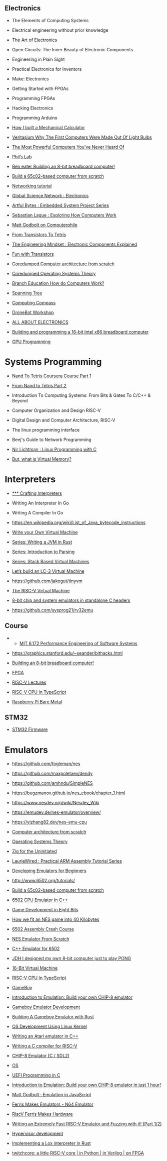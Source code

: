 ## Electronics

* The Elements of Computing Systems

* Electrical engineering without prior knowledge

* The Art of Electronics

* Open Circuits: The Inner Beauty of Electronic Components
* Engineering in Plain Sight

* Practical Electronics for Inventors
* Make: Electronics

* Getting Started with FPGAs
* Programming FPGAs

* Hacking Electronics
* Programming Arduino

* [How I built a Mechanical Calculator](https://www.youtube.com/watch?v=E0pJST5mL3A)

* [Veritasium Why The First Computers Were Made Out Of Light Bulbs](https://www.youtube.com/watch?v=FU_YFpfDqqA)
* [The Most Powerful Computers You've Never Heard Of](https://www.youtube.com/watch?v=IgF3OX8nT0w)

* [Phil’s Lab](https://www.youtube.com/@PhilsLab)

* [Ben eater Building an 8-bit breadboard computer!](https://www.youtube.com/playlist?list=PLowKtXNTBypGqImE405J2565dvjafglHU)
* [Build a 65c02-based computer from scratch](https://www.youtube.com/playlist?list=PLowKtXNTBypFbtuVMUVXNR0z1mu7dp7eH)
* [Networking tutorial](https://www.youtube.com/playlist?list=PLowKtXNTBypH19whXTVoG3oKSuOcw_XeW)

* [Global Science Network : Electronics](https://www.youtube.com/playlist?list=PL52rQn9fkWwNrZ2wSoO962_7hmBCqOrUZ)

* [Artful Bytes : Embedded System Project Series](https://www.youtube.com/playlist?list=PLS_iNJJVTtiRV0DZRDcTHnvAuDrKGPN40)

* [Sebastian Lague : Exploring How Computers Work](https://www.youtube.com/playlist?list=PLFt_AvWsXl0dPhqVsKt1Ni_46ARyiCGSq)

* [Matt Godbolt on Computerphile](https://www.youtube.com/playlist?list=PLzH6n4zXuckpwdGMHgRH5N9xNHzVGCxwf)

* [From Transistors To Tetris](https://www.youtube.com/playlist?list=PLYfDYrRrWge2CmDgyQuDH5QavI_NUuufi)

* [The Engineering Mindset : Electronic Components Explained](https://www.youtube.com/playlist?list=PLWv9VM947MKi8KxDEki9x0FkQv3WBb2Ev)
* [Fun with Transistors](https://www.youtube.com/watch?v=5vRAACeebjI)

* [Coredumped Computer architecture from scratch](https://www.youtube.com/playlist?list=PL9vTTBa7QaQOoMfpP3ztvgyQkPWDPfJez)
* [Coredumped Operating Systems Theory](https://www.youtube.com/playlist?list=PL9vTTBa7QaQPdvEuMTqS9McY-ieaweU8M)

* [Branch Education How do Computers Work?](https://www.youtube.com/playlist?list=PL6rx9p3tbsMsZ9hUvU-kDOXc8Fot04Hhu)

* [Spanning Tree](https://www.youtube.com/@SpanningTree/videos)

* [Computing Compass](https://www.youtube.com/@computingcompass2358/videos)

* [DroneBot Workshop](https://www.youtube.com/@Dronebotworkshop)
* [ALL ABOUT ELECTRONICS](https://www.youtube.com/@ALLABOUTELECTRONICS)

* [Building and programming a 16-bit Intel x86 breadboard computer](https://www.youtube.com/playlist?list=PLcGZbzUhfcJbEazYYKUgdnEskZa5PX86N)

* [GPU Programming](https://www.youtube.com/playlist?list=PL5XwKDZZlwaY7t0M5OLprpkJUIrF8Lc9j)

# Systems Programming

* [Nand To Tetris Coursera Course Part 1](https://www.youtube.com/playlist?list=PLNMIACtpT9BfztU0P92qlw8Gd4vxvvfT1)
* [From Nand to Tetris Part 2](https://www.youtube.com/playlist?list=PLrDd_kMiAuNmllp9vuPqCuttC1XL9VyVh)

* Introduction To Computing Systems: From Bits & Gates To C/C++ & Beyond
* Computer Organization and Design RISC-V
* Digital Design and Computer Architecture, RISC-V

* The linux programming interface

* Beej's Guide to Network Programming

* [Nir Lichtman : Linux Programming with C](https://www.youtube.com/playlist?list=PL0tgH22U2S3Giz-yIxVQTEKIZpMBP0tMf)

* [But, what is Virtual Memory?](https://www.youtube.com/watch?v=A9WLYbE0p-I)

# Interpreters

* [ *** Crafting Interpreters](https://craftinginterpreters.com/contents.html)
* Writing An Interpreter In Go
* Writing A Compiler In Go

* https://en.wikipedia.org/wiki/List_of_Java_bytecode_instructions

* [Write your Own Virtual Machine](https://www.jmeiners.com/lc3-vm/)
* [Series: Writing a JVM in Rust](https://andreabergia.com/series/writing-a-jvm-in-rust/)
* [Series: Introduction to Parsing](https://andreabergia.com/series/introduction-to-parsing/)
* [Series: Stack Based Virtual Machines](https://andreabergia.com/series/stack-based-virtual-machines/)
* [Let’s build an LC-3 Virtual Machine](https://www.rodrigoaraujo.me/posts/lets-build-an-lc-3-virtual-machine/)

* https://github.com/jakogut/tinyvm
* [The RISC-V Virtual Machine](https://github.com/LekKit/RVVM)
* [8-bit chip and system emulators in standalone C headers](https://github.com/floooh/chips)
* https://github.com/sysprog21/rv32emu


## Course

* * [MIT 6.172 Performance Engineering of Software Systems](https://www.youtube.com/playlist?list=PLUl4u3cNGP63VIBQVWguXxZZi0566y7Wf)
* https://graphics.stanford.edu/~seander/bithacks.html

* [Building an 8-bit breadboard computer!](https://www.youtube.com/playlist?list=PLowKtXNTBypGqImE405J2565dvjafglHU)

* [FPGA](https://www.youtube.com/playlist?list=PL3by7evD3F52On-ws9pcdQuEL-rYbNNFB)

* [RISC-V Lectures](https://www.youtube.com/playlist?list=PL3by7evD3F53Dz2RiB47Ztp9l_piGVuus)

* [RISC-V CPU In TypeScript](https://www.youtube.com/playlist?list=PLP29wDx6QmW4sXTvFYgbHrLygqH8_oNEH)

* [Raspberry Pi Bare Metal](https://www.youtube.com/playlist?list=PLVxiWMqQvhg9FCteL7I0aohj1_YiUx1x8)

## STM32

* [STM32 Firmware](https://www.youtube.com/playlist?list=PLXSyc11qLa1a4Tqbz228dPZfMrs-KRpzA)

# Emulators

* https://github.com/fogleman/nes
* https://github.com/maxpoletaev/dendy
* https://github.com/amhndu/SimpleNES

* https://bugzmanov.github.io/nes_ebook/chapter_1.html
* https://www.nesdev.org/wiki/Nesdev_Wiki
* https://emudev.de/nes-emulator/overview/
* https://yizhang82.dev/nes-emu-cpu

* [Computer architecture from scratch](https://www.youtube.com/playlist?list=PL9vTTBa7QaQOoMfpP3ztvgyQkPWDPfJez)
* [Operating Systems Theory](https://www.youtube.com/playlist?list=PL9vTTBa7QaQPdvEuMTqS9McY-ieaweU8M)

* [Zig for the Uninitiated](https://www.youtube.com/playlist?list=PLpAgOnc-f1-mn47HLcLM85LDU-2TenGGR)

* [LaurieWired : Practical ARM Assembly Tutorial Series](https://www.youtube.com/playlist?list=PLn_It163He32Ujm-l_czgEBhbJjOUgFhg)

* [Developing Emulators for Beginners](https://www.youtube.com/watch?v=zsieM03Sofo)

* http://www.6502.org/tutorials/

* [Build a 65c02-based computer from scratch](https://www.youtube.com/playlist?list=PLowKtXNTBypFbtuVMUVXNR0z1mu7dp7eH)
* [6502 CPU Emulator in C++](https://www.youtube.com/playlist?list=PLLwK93hM93Z13TRzPx9JqTIn33feefl37)
* [Game Development in Eight Bits](https://www.youtube.com/watch?v=TPbroUDHG0s)
* [How we fit an NES game into 40 Kilobytes](https://www.youtube.com/watch?v=ZWQ0591PAxM)
* [6502 Assembly Crash Course](https://www.youtube.com/playlist?list=PLgvDB6LWam2WvoFvh8tlUqbqw92qWM0aP)
* [NES Emulator From Scratch](https://www.youtube.com/playlist?list=PLrOv9FMX8xJHqMvSGB_9G9nZZ_4IgteYf)
* [C++ Emulator for 6502](https://www.youtube.com/playlist?list=PLZ51_5WcvDvCoG-YgmXJEJ69L79YUpMW9)

* [JDH I designed my own 8-bit computer just to play PONG](https://www.youtube.com/watch?v=7A1SzIIKMho)

* [16-Bit Virtual Machine](https://www.youtube.com/playlist?list=PLP29wDx6QmW5DdwpdwHCRJsEubS5NrQ9b)
* [RISC-V CPU In TypeScript](https://www.youtube.com/playlist?list=PLP29wDx6QmW4sXTvFYgbHrLygqH8_oNEH)
* [GameBoy](https://www.youtube.com/playlist?list=PLP29wDx6QmW6sfQpsO2qNfCGDaKCUJDSC)

* [Introduction to Emulation: Build your own CHIP-8 emulator](https://www.youtube.com/watch?v=YHkBgR6yvbY)

* [Gameboy Emulator Development](https://www.youtube.com/playlist?list=PLVxiWMqQvhg_yk4qy2cSC3457wZJga_e5)
* [Building A Gameboy Emulator with Rust](https://www.youtube.com/playlist?list=PLye7LM1YVhDHR4TGMklN3tMt_J2jIrn1w)

* [OS Development Using Linux Kernel](https://www.youtube.com/playlist?list=PLVxiWMqQvhg8ZisiOBLAVkhLOYCkzTst0)

* [Writing an Atari emulator in C++](https://www.youtube.com/playlist?list=PLJ0INvSnPQjPqw4SiiSVMCDAb3dllSs_M)
* [Writing a C compiler for RISC-V](https://www.youtube.com/playlist?list=PLJ0INvSnPQjPfrip7WlE29yFfYkMfjWu4)

* [CHIP-8 Emulator (C / SDL2)](https://www.youtube.com/playlist?list=PLT7NbkyNWaqbyBMzdySdqjnfUFxt8rnU_)
* [OS](https://www.youtube.com/playlist?list=PLT7NbkyNWaqajsw8Xh7SP9KJwjfpP8TNX)
* [UEFI Programming in C](https://www.youtube.com/playlist?list=PLT7NbkyNWaqZYHNLtOZ1MNxOt8myP5K0p)

* [Introduction to Emulation: Build your own CHIP-8 emulator in just 1 hour!](https://www.youtube.com/watch?v=YHkBgR6yvbY)

* [Matt Godbolt : Emulation in JavaScript](https://www.youtube.com/playlist?list=PL2HVqYf7If8c3E0_m4KH6nwpcclY7eSqf)

* [Ferris Makes Emulators - N64 Emulator](https://www.youtube.com/playlist?list=PL-sXmdrqqYYcznDg4xwAJWQgNL2gRray2)
* [RiscV Ferris Makes Hardware](https://www.youtube.com/playlist?list=PL-sXmdrqqYYfGDt62AkTCF9opF4uLFieq)

* [Writing an Extremely Fast RISC-V Emulator and Fuzzing with it! (Part 1/2)](https://www.youtube.com/watch?v=jOmWZbJoPCU)
* [Hypervisor development](https://www.youtube.com/playlist?list=PLSkhUfcCXvqFJAuFbABktmLaQvJwKxJ3i)

* [Implementing a Lox interpreter in Rust](https://www.youtube.com/watch?v=mNOLaw-_Buc)

* [twitchcore: a little RISC-V core | in Python | in Verilog | on FPGA](https://www.youtube.com/watch?v=camQ9QeBY9Q)
